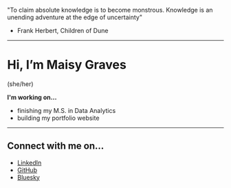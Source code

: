 "To claim absolute knowledge is to become monstrous. Knowledge is an unending adventure at the edge of uncertainty"
- Frank Herbert, Children of Dune

---

# Hi, I’m Maisy Graves
(she/her)

**I'm working on...**  
- finishing my M.S. in Data Analytics
- building my portfolio website
  
---

## Connect with me on...
- [LinkedIn](www.linkedin.com/in/maigraves)
- [GitHub](https://github.com/maisygraves)
- [Bluesky](https://bsky.app/profile/nuptia4.bsky.social)
